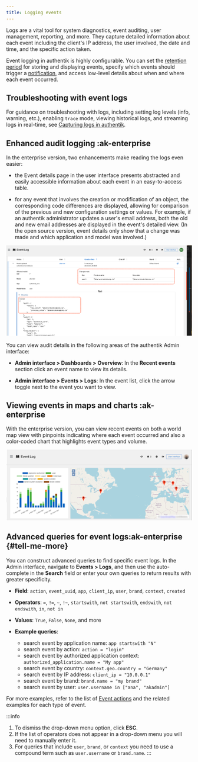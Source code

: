 ```yaml
---
title: Logging events
---
```


Logs are a vital tool for system diagnostics, event auditing, user management, reporting, and more. They capture detailed information about each event including the client's IP address, the user involved, the date and time, and the specific action taken.

Event logging in authentik is highly configurable. You can set the [retention period](./index.md#event-retention-and-forwarding) for storing and displaying events, specify which events should trigger a [notification](./notifications.md), and access low-level details about when and where each event occurred.

## Troubleshooting with event logs

For guidance on troubleshooting with logs, including setting log levels (info, warning, etc.), enabling `trace` mode, viewing historical logs, and streaming logs in real-time, see [Capturing logs in authentik](../../troubleshooting/getting-started/logs.mdx).

## Enhanced audit logging :ak-enterprise

In the enterprise version, two enhancements make reading the logs even easier:

- the Event details page in the user interface presents abstracted and easily accessible information about each event in an easy-to-access table.

- for any event that involves the creation or modification of an object, the corresponding code differences are displayed, allowing for comparison of the previous and new configuration settings or values. For example, if an authentik administrator updates a user's email address, both the old and new email addresses are displayed in the event's detailed view. (In the open source version, event details only show that a change was made and which application and model was involved.)

![](./events-diffs.png)

You can view audit details in the following areas of the authentik Admin interface:

- **Admin interface > Dashboards > Overview**: In the **Recent events** section click an event name to view its details.

- **Admin interface > Events > Logs**: In the event list, click the arrow toggle next to the event you want to view.

## Viewing events in maps and charts :ak-enterprise

With the enterprise version, you can view recent events on both a world map view with pinpoints indicating where each event occurred and also a color-coded chart that highlights event types and volume.

![](./event-map-chart.png)

## Advanced queries for event logs:ak-enterprise {#tell-me-more}

You can construct advanced queries to find specific event logs. In the Admin interface, navigate to **Events > Logs**, and then use the auto-complete in the **Search** field or enter your own queries to return results with greater specificity.

- **Field**: `action`, `event_uuid`, `app`, `client_ip`, `user`, `brand`, `context`, `created`

- **Operators**: `=`, `!=`, `~`, `!~`, `startswith`, `not startswith`, `endswith`, `not endswith`, `in`, `not in`

- **Values**: `True`, `False`, `None`, and more

- **Example queries**:
    - search event by application name: `app startswith "N"`
    - search event by action: `action = "login"`
    - search event by authorized application context: `authorized_application.name = "My app"`
    - search event by country: `context.geo.country = "Germany"`
    - search event by IP address: `client_ip = "10.0.0.1"`
    - search event by brand: `brand.name = "my brand"`
    - search event by user: `user.username in ["ana", "akadmin"]`

For more examples, refer to the list of [Event actions](./event-actions.md) and the related examples for each type of event.

:::info

1. To dismiss the drop-down menu option, click **ESC**.
2. If the list of operators does not appear in a drop-down menu you will need to manually enter it.
3. For queries that include `user`, `brand`, or `context` you need to use a compound term such as `user.username` or `brand.name`.
   :::
